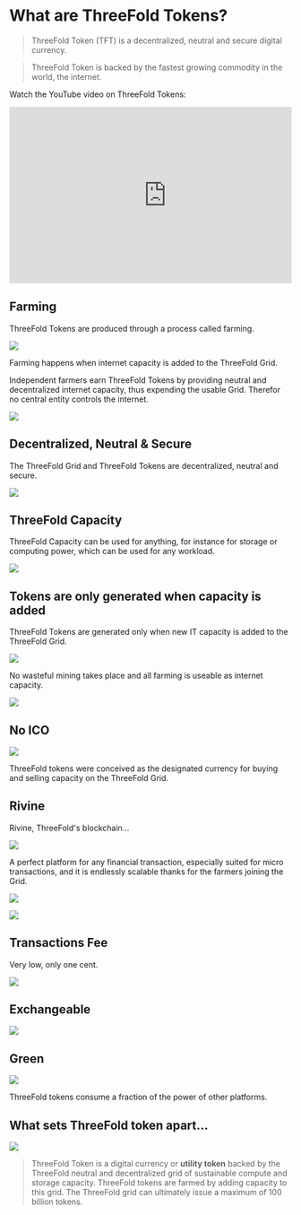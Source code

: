 # What are ThreeFold Tokens?

> ThreeFold Token (TFT) is a decentralized, neutral and secure digital currency.

> ThreeFold Token is backed by the fastest growing commodity in the world, the internet.

Watch the YouTube video on ThreeFold Tokens:

<div style="overflow:hidden;">
  <iframe width="560" height="315" src="https://www.youtube.com/embed/RJpI36DBXLE" frameborder="0" allow="accelerometer; autoplay; encrypted-media; gyroscope; picture-in-picture" allowfullscreen></iframe>
</div>


## Farming

ThreeFold Tokens are produced through a process called farming.

![](/img/farming-800.png)

Farming happens when internet capacity is added to the ThreeFold Grid.

Independent farmers earn ThreeFold Tokens by providing neutral and decentralized internet capacity, thus expending the usable Grid. Therefor no central entity controls the internet.

![](/img/no_central_entity-800.png)


## Decentralized, Neutral & Secure

The ThreeFold Grid and ThreeFold Tokens are decentralized, neutral and secure.

![](/img/decentralized_neutral_secure-800.png)


## ThreeFold Capacity

ThreeFold Capacity can be used for anything, for instance for storage or computing power, which can be used for any workload.

![](/img/used_for-800.png)


## Tokens are only generated when capacity is added

ThreeFold Tokens are generated only when new IT capacity is added to the ThreeFold Grid.

![](/img/only_when_new_capacity_is_added-800.png)

No wasteful mining takes place and all farming is useable as internet capacity.

![](/img/no_waste-800.png)

## No ICO

![](/img/no_ico-800.png)

ThreeFold tokens were conceived as the designated currency for buying and selling capacity on the ThreeFold Grid.

## Rivine

Rivine, ThreeFold's blockchain...

![](/img/rivine-800.png)

A perfect platform for any financial transaction, especially suited for micro transactions, and it is endlessly scalable thanks for the farmers joining the Grid.

![](/img/perfect_platform-800.png)

![](/img/tft_can_be_used_for-800.png)


## Transactions Fee

Very low, only one cent.

![](/img/one_cent-800.png)


## Exchangeable

![](/img/exchangeable-800.png)


## Green

![](/img/green-800.png)

ThreeFold tokens consume a fraction of the power of other platforms.


## What sets ThreeFold token apart...

![](/img/set_apart-800.png)

> ThreeFold Token is a digital currency or **utility token** backed by the ThreeFold neutral and decentralized grid of sustainable compute and storage capacity. ThreeFold tokens are farmed by adding capacity to this grid. The ThreeFold grid can ultimately issue a maximum of 100 billion tokens.
